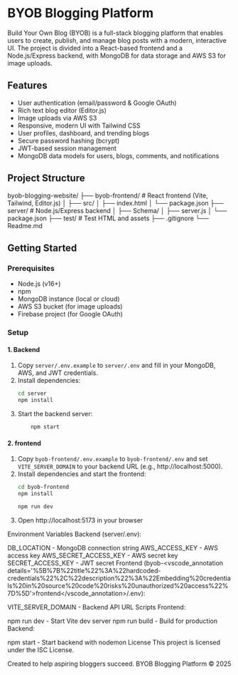 
# BYOB Blogging Platform

Build Your Own Blog (BYOB) is a full-stack blogging platform that enables users to create, publish, and manage blog posts with a modern, interactive UI. The project is divided into a React-based frontend and a Node.js/Express backend, with MongoDB for data storage and AWS S3 for image uploads.

## Features

- User authentication (email/password & Google OAuth)
- Rich text blog editor (Editor.js)
- Image uploads via AWS S3
- Responsive, modern UI with Tailwind CSS
- User profiles, dashboard, and trending blogs
- Secure password hashing (bcrypt)
- JWT-based session management
- MongoDB data models for users, blogs, comments, and notifications

## Project Structure

byob-blogging-website/ ├── byob-frontend/ # React frontend (Vite, Tailwind, Editor.js) │ ├── src/ │ ├── index.html │ └── package.json ├── server/ # Node.js/Express backend │ ├── Schema/ │ ├── server.js │ └── package.json ├── test/ # Test HTML and assets ├── .gitignore └── Readme.md

## Getting Started

### Prerequisites

- Node.js (v16+)
- npm
- MongoDB instance (local or cloud)
- AWS S3 bucket (for image uploads)
- Firebase project (for Google OAuth)

### Setup

#### 1. Backend

1. Copy `server/.env.example` to `server/.env` and fill in your MongoDB, AWS, and JWT credentials.
2. Install dependencies:
   ```sh
   cd server
   npm install

3. Start the backend server:
    ```sh
        npm start

#### 2. frontend
1. Copy `byob-frontend/.env.example` to `byob-frontend/.env` and set `VITE_SERVER_DOMAIN` to your backend URL (e.g., http://localhost:5000).
2. Install dependencies and start the frontend:
    ```sh
   cd byob-frontend
   npm install

   npm run dev

3. Open http://localhost:5173 in your browser

Environment Variables
Backend (server/.env):

DB_LOCATION - MongoDB connection string
AWS_ACCESS_KEY - AWS access key
AWS_SECRET_ACCESS_KEY - AWS secret key
SECRET_ACCESS_KEY - JWT secret
Frontend (byob-<vscode_annotation details='%5B%7B%22title%22%3A%22hardcoded-credentials%22%2C%22description%22%3A%22Embedding%20credentials%20in%20source%20code%20risks%20unauthorized%20access%22%7D%5D'>frontend</vscode_annotation>/.env):

VITE_SERVER_DOMAIN - Backend API URL
Scripts
Frontend:

npm run dev - Start Vite dev server
npm run build - Build for production
Backend:

npm start - Start backend with nodemon
License
This project is licensed under the ISC License.

Created to help aspiring bloggers succeed.
BYOB Blogging Platform © 2025